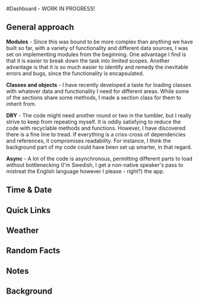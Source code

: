 #Dashboard - WORK IN PROGRESS!

## General approach

**Modules** - Since this was bound to be more complex than anything we have built so far, with a variety of functionality and different data sources, I was set on implementing modules from the beginning. One advantage I find is that it is easier to break down the task into limited scopes. Another advantage is that it is so much easier to identify and remedy the inevitable errors and bugs, since the functionality is encapsulated.

**Classes and objects** - I have recently developed a taste for loading classes with whatever data and functionality I need for different areas. While some of the sections share some methods, I made a section class for them to inherit from.

**DRY** - The code might need another round or two in the tumbler, but I really strive to keep from repeating myself. It is oddly satisfying to reduce the code with recyclable methods and functions. However, I have discovered there is a fine line to tread. If everything is a criss-cross of dependencies and references, it compromises readability. For instance, I think the background part of my code could have been set up smarter, in that regard.

**Async** - A lot of the code is asynchronous, permitting different parts to load without bottlenecking (I'm Swedish, I get a non-native speaker's pass to mistreat the English language however I please - right?) the app.

## Time & Date

## Quick Links

## Weather

## Random Facts

## Notes

## Background
